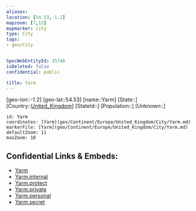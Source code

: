 ```yaml
---
aliases: 
location: [54.53,-1.2]
mapzoom: [7,12] 
mapmarker: city 
type: City
tags:
- geo/City


SpocWebEntityId: 35740
isDeleted: false
confidential: public

title: Yarm
---
```

[geo-lon::-1.2]
[geo-lat::54.53]
[name::Yarm]
[State::]
[Country::[United_Kingdom](geo/Continent/Europe/United_Kingdom.md)]
[StateId::]
[Population::]
[Unknown::]


```leaflet
id: Yarm
coordinates: [Yarm](geo/Continent/Europe/United_Kingdom/City/Yarm.md)
markerFile: [Yarm](geo/Continent/Europe/United_Kingdom/City/Yarm.md)
defaultZoom: 11 
maxZoom: 18
```


## Confidential Links & Embeds: 
- [Yarm](../../../../../../_public/geo/Continent/Europe/United_Kingdom/City/Yarm.md) 
- [Yarm.internal](../../../../../../_internal/geo/Continent/Europe/United_Kingdom/City/Yarm.internal.md) 
- [Yarm.protect](../../../../../../_protect/geo/Continent/Europe/United_Kingdom/City/Yarm.protect.md) 
- [Yarm.private](../../../../../../_private/geo/Continent/Europe/United_Kingdom/City/Yarm.private.md) 
- [Yarm.personal](../../../../../../_personal/geo/Continent/Europe/United_Kingdom/City/Yarm.personal.md) 
- [Yarm.secret](../../../../../../_secret/geo/Continent/Europe/United_Kingdom/City/Yarm.secret.md) 
